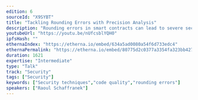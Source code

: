 ```yaml
---
edition: 6
sourceId: "X9SYBT"
title: "Tackling Rounding Errors with Precision Analysis"
description: "Rounding errors in smart contracts can lead to severe security vulnerabilities. In this talk, we'll motivate the importance of rigorous numerical analysis through real-world exploits, and review existing precision analysis techniques. We'll then argue for the development of automated error propagation analysis tools to overcome the tediousness of manual efforts."
youtubeUrl: "https://youtu.be/nUfcsblYQH0"
ipfsHash: ""
ethernaIndex: "https://etherna.io/embed/634a5ad0080a54f6d733edc4"
ethernaPermalink: "https://etherna.io/embed/80775d2c0377a3354fa323bb4278ff48100b31705afc3d5dd0072af3eedcc75d"
duration: 1621
expertise: "Intermediate"
type: "Talk"
track: "Security"
tags: ["Security"]
keywords: ["Security techniques","code quality","rounding errors"]
speakers: ["Raoul Schaffranek"]
---
```

